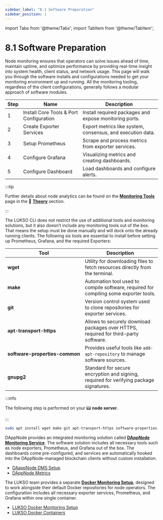 ```yaml
---
sidebar_label: "8.1 Software Preparation"
sidebar_position: 1
---
```


import Tabs from '@theme/Tabs';
import TabItem from '@theme/TabItem';

# 8.1 Software Preparation

Node monitoring ensures that operators can solve issues ahead of time, maintain uptime, and optimize performance by providing real-time insight into system health, client status, and network usage. This page will walk you through the software installs and configurations needed to get your monitoring environment up and running. All the monitoring tooling, regardless of the client configurations, generally follows a modular approach of software modules.

| Step | Name                                    | Description                                                |
| ---- | --------------------------------------- | ---------------------------------------------------------- |
| 1    | Install Core Tools & Port Configuration | Install required packages and expose monitoring ports.     |
| 2    | Create Exporter Services                | Export metrics like system, consensus, and execution data. |
| 3    | Setup Prometheus                        | Scrape and process metrics from exporter services.         |
| 4    | Configure Grafana                       | Visualizing metrics and creating dashboards.               |
| 5    | Configure Dashboard                     | Load dashboards and configure alerts.                      |

:::tip

Further details about node analytics can be found on the [**Monitoring Tools**](/docs/theory/node-operation/monitoring-tools.md) page in the 🧠 [**Theory**](/docs/theory/preparations/node-specifications.md) section.

:::

<Tabs groupId="editor">
  <TabItem value="lukso-cli" label="👾 LUKSO CLI" default>

The LUKSO CLI does not restrict the use of additional tools and monitoring solutions, but it also doesn’t include any monitoring tools out of the box. That means the setup must be done manually and will dock onto the already running clients. The following six tools are essential to install before setting up Prometheus, Grafana, and the required Exporters:

| Tool                                          | Description                                                                            |
| --------------------------------------------- | -------------------------------------------------------------------------------------- |
| <nobr> **wget** </nobr>                       | Utility for downloading files to fetch resources directly from the terminal.           |
| <nobr> **make** </nobr>                       | Automation tool used to compile software, required for compiling some exporter tools.  |
| <nobr> **git** </nobr>                        | Version control system used to clone repositories for exporter services.               |
| <nobr> **apt-transport-https** </nobr>        | Allows to securely download packages over HTTPS, required for third-party software.    |
| <nobr> **software-properties-common** </nobr> | Provides useful tools like `add-apt-repository` to manage software sources.            |
| <nobr> **gnupg2** </nobr>                     | Standard for secure encryption and signing, required for verifying package signatures. |

:::info

The following step is performed on your 📟 **node server**.

:::

```sh
sudo apt install wget make git apt-transport-https software-properties-common gnupg2
```

</TabItem> <TabItem value="dappnode" label="🎨 DAppNode">

DAppNode provides an integrated monitoring solution called [**DAppNode Monitoring Service**](https://docs.dappnode.io/docs/user/packages/dms/). The software solution includes all necessary tools such as node exporters, Prometheus, and Grafana out of the box. The dashboards come pre-configured, and services are automatically hooked into the DAppNode-managed blockchain clients without custom installation.

- [DAappNode DMS Setup](https://docs.dappnode.io/docs/user/packages/dms/)
- [DAppNode Metrics](https://docs.dappnode.io/docs/user/ethical-metrics/overview/)

</TabItem> <TabItem value="docker" label="🐳 Docker">

The LUKSO team provides a separate [**Docker Monitoring Setup**](https://github.com/lukso-network/network-docker-monitoring), designed to work alongside their default Docker repositories for node operators. The configuration includes all necessary exporter services, Prometheus, and Grafana within one single container.

- [LUKSO Docker Monitoring Setup](https://github.com/lukso-network/network-docker-monitoring)
- [LUKSO Docker Containers](https://github.com/lukso-network/network-docker-containers)

</TabItem>
</Tabs>
